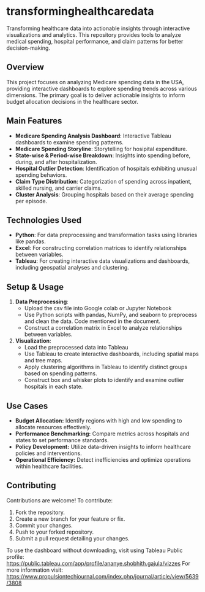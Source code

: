 # transforminghealthcaredata
Transforming healthcare data into actionable insights through interactive visualizations and analytics. This repository provides tools to analyze medical spending, hospital performance, and claim patterns for better decision-making.


## Overview
This project focuses on analyzing Medicare spending data in the USA, providing interactive dashboards to explore spending trends across various dimensions. The primary goal is to deliver actionable insights to inform budget allocation decisions in the healthcare sector.

## Main Features
- **Medicare Spending Analysis Dashboard**: Interactive Tableau dashboards to examine spending patterns.
- **Medicare Spending Storyline**: Storytelling for hosipital expenditure.
- **State-wise & Period-wise Breakdown**: Insights into spending before, during, and after hospitalization.
- **Hospital Outlier Detection**: Identification of hospitals exhibiting unusual spending behaviors.
- **Claim Type Distribution**: Categorization of spending across inpatient, skilled nursing, and carrier claims.
- **Cluster Analysis**: Grouping hospitals based on their average spending per episode.


## Technologies Used
- **Python**: For data preprocessing and transformation tasks using libraries like pandas.
- **Excel**: For constructing correlation matrices to identify relationships between variables.
- **Tableau**: For creating interactive data visualizations and dashboards, including geospatial analyses and clustering.

## Setup & Usage
1. **Data Preprocessing**:
    - Upload the csv file into Google colab or Jupyter Notebook
    - Use Python scripts with pandas, NumPy, and seaborn to preprocess and clean the data. Code mentioned in the document.
    - Construct a correlation matrix in Excel to analyze relationships between variables.
2. **Visualization**:
    - Load the preprocessed data into Tableau
    - Use Tableau to create interactive dashboards, including spatial maps and tree maps.
    - Apply clustering algorithms in Tableau to identify distinct groups based on spending patterns.
    - Construct box and whisker plots to identify and examine outlier hospitals in each state.
  
## Use Cases
- **Budget Allocation:** Identify regions with high and low spending to allocate resources effectively.
- **Performance Benchmarking:** Compare metrics across hospitals and states to set performance standards.
- **Policy Development:** Utilize data-driven insights to inform healthcare policies and interventions.
- **Operational Efficiency:** Detect inefficiencies and optimize operations within healthcare facilities.
  
## Contributing
Contributions are welcome! To contribute:
1. Fork the repository.
2. Create a new branch for your feature or fix.
3. Commit your changes.
4. Push to your forked repository.
5. Submit a pull request detailing your changes.


To use the dashboard without downloading, visit using Tableau Public profile: https://public.tableau.com/app/profile/ananye.shobhith.gajula/vizzes
For more information visit: https://www.propulsiontechjournal.com/index.php/journal/article/view/5639/3808
